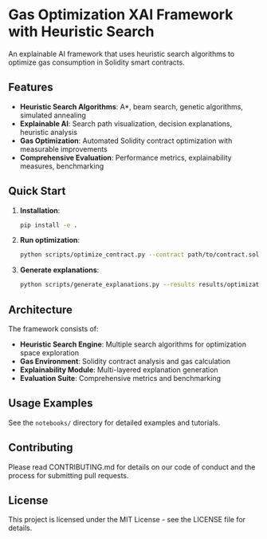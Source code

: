 # Gas Optimization XAI Framework with Heuristic Search

An explainable AI framework that uses heuristic search algorithms to optimize gas consumption in Solidity smart contracts.

## Features

- **Heuristic Search Algorithms**: A*, beam search, genetic algorithms, simulated annealing
- **Explainable AI**: Search path visualization, decision explanations, heuristic analysis
- **Gas Optimization**: Automated Solidity contract optimization with measurable improvements
- **Comprehensive Evaluation**: Performance metrics, explainability measures, benchmarking

## Quick Start

1. **Installation**:
   ```bash
   pip install -e .
   ```

2. **Run optimization**:
   ```bash
   python scripts/optimize_contract.py --contract path/to/contract.sol
   ```

3. **Generate explanations**:
   ```bash
   python scripts/generate_explanations.py --results results/optimization_run_001
   ```

## Architecture

The framework consists of:

- **Heuristic Search Engine**: Multiple search algorithms for optimization space exploration
- **Gas Environment**: Solidity contract analysis and gas calculation
- **Explainability Module**: Multi-layered explanation generation
- **Evaluation Suite**: Comprehensive metrics and benchmarking

## Usage Examples

See the `notebooks/` directory for detailed examples and tutorials.

## Contributing

Please read CONTRIBUTING.md for details on our code of conduct and the process for submitting pull requests.

## License

This project is licensed under the MIT License - see the LICENSE file for details.

